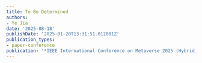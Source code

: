 ```yaml
---
title: To Be Determined
authors:
- Ye Jia
date: '2025-08-18'
publishDate: '2025-01-20T13:31:51.012081Z'
publication_types:
- paper-conference
publication: '*IEEE International Conference on Metaverse 2025 (Hybrid)*'
---
```

